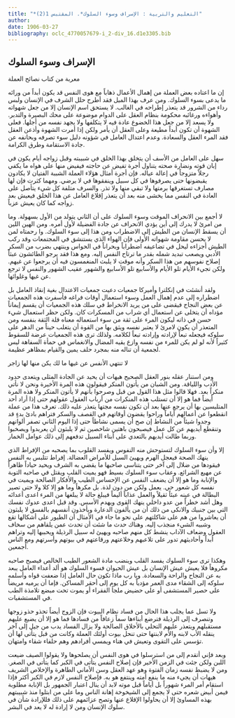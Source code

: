 ```yaml
---
title: "*التعليم والتربية : الإسراف وسوء السلوك*. المقتبس 1(2)"
author: 
date: 1906-03-27
bibliography: oclc_4770057679-i_2-div_16.d1e3305.bib
---
```




##  الإسراف وسوء السلوك 


 معربة من كتاب نصائح العملة 

 إن ما اعتاده بعض العملة من إهمال الأعمال ذهاباً مع هوى النفس قد يكون أبداً من ورائه ما يدعى بسوء السلوك. ومن عرف بهذا الميل فقد أطرح حلل الشرف في الإنسان ولبس رداء من الشرور قد يتعذر إطراحه في الغالب. لا يستحق اسم الإنسان إلا من جعل شهواته وأهواءه ورغائبه محكومة بنظام العقل على الدوام موضوعة على محك البصيرة والتدبر. ولا يسعد إلا من جعل هذا الخضوع عادة فيه لا يتكلفها ولا يجهد نفسه من أجلها. فعلى الشهوة أن تكون أبداً مطيعة وعلى العقل أن يأمر ولكن إذا أمرت الشهوة وأذعن العقل فقد المرء العقل والسعادة. وعدم اعتدال العامل في شؤونه دليل سوء تصرفه وبحانفه عن جادة الاستقامة وطرق الكرامة. 

 سهل على العامل من الأسف أن يتخلق بهذا الخلق في شبيبته وقبل زواجه أيام يكون في إبان قوته ونضارة صحته يتناول أجرة تفيض عن حاجته فيفيض منها على هواه ما يكفي رجلاً متزوجاً في إعالة عياله. فإن أجرة أمثال هؤلاء العملة الشببة الفتيان لا يكادون يقبضونها حتى يصرفوها في كل سبيل وينفقوها في لا يرضي. ومهما كثرت فإن لها مصارف تستغرقها برمتها ولا تبقي منها ولا تذر. والسرف متلفة كل شيء يتأصل على العادة   في النفس مما يخشى منه بعد أن يتعذر إقلاع العامل عن هذا الخلق فيعيش بعد زواجه كما كان يعيش عزباً. 

 لا أجمع بين الانحراف الموقت وسوء السلوك على أن الثاني يتولد من الأول بسهولة. وما من امرئ لا يدرك إلى أين يؤدي الانحراف عن جادة الفضيلة لأول أمره. ومن الهين اللين أن يسقط الإنسان من الطيش إلى الاضطراب ومن هذا إلى سوء السلوك. وا رحمتاه لمن لا يحسن مقاومة شهواته الأولى فإن الهواء الذي يستنشق في المجتمعات وقد ركب الطيش أجزاءه ليحل في تضاعيفه اضطراباً وبحراناً في الحواس وينتهي بضرب من السكر الأدبي ويصعب تبديد شمله بقدر ما ترتاح النفس إليه. ومع هذا فقد يرجو الطائشون عبثاً إصلاح نفوسهم من هذا السكر وأنه موقت لا يلبث المنغمسون فيه أن يرجعوا عن غيهم.   ولكن تجيء الأيام تلو الأيام والأسابيع تلو الأسابيع والشهور عقيب الشهور والنفس لا ترجع عن غيها وغلوائها. 

 ولقد أنشئت في إنكلترا وأميركا جمعيات دعيت جمعيات الاعتدال بغية إنقاذ العامل بل اضطراره إلى عدم إهمال العمل وسوء استعمال أوقات فراغه فأسفرت هذه الجمعيات عن بعض النجاح فيقضى على من يريد الانخراط في سلك هذه الجمعيات أن يقسم إيماناً مؤداه أن يتخلى عن استعمال أي شراب من المسكرات كان. ولكن حظر استعمال شيء حسن في ذاته ليكون المرء على ثقة من سوء استعماله معناه قلة الثقة بنفسه ومن المتعذر أن يكون لامرئ لا يعتبر نفسه ويثق بها من القوة أن يتغلب حيناً من الدهر على سلوكه فيجعله تبعاً لإرادته وإرادته تبعاً لكلامه. ولذلك ترى هذه   الجمعيات عرضة للسقوط كثيراً لأنه لو لم يكن للمرء من نفسه وازع يقيه المضال والانغماس في حمأة السفاهة ليس لجمعية أن تناله منه بمجرد حلف يمين والقيام بمظاهر عظيمة. 

 لا تنتهي الأنفس عن غيها   ما لك يكن منها لها زاجر  

 ومن استنار عقله بنور العقل الصحيح هيهات أن يحيد عن الجادة المثلى ويتعدى حدود الأدب واللياقة. ومن الشبان من يأتون المنكر فيقولون هذه المرة الأخيرة ونحن لا نأتي منكراً بعد. فهلا قالوا مثل هذا القول من قبل وصرحوا بأنهم لا يأتون المنكر ولا هذه المرة أيضاً فما هو إلا أن تستلب هذه المنكرات من أرباب العقول عقولهم حتى إذا أراد  أحد  المتلبسين بها أن يرجع عنها بعد أن تكون نفسه مجتها يتعذر عليه ذلك. تعرف هذا من عملة انقطعوا عن أعمالهم أياماً وراحوا يقضون أوقاتهم في القصف والسكر فتراهم بادئ بدءٍ قد وجدوا شيئاً من النشاط إن صح أن يسمى نشاطاً حتى إذا اليوم الثاني تصفر ألوانهم وتنقطع أيديهم عن كل عمل فيصبحون باهتين شاخصين ثم لا يلبثون أن يعربدوا ويصخبوا وربما طالت أيديهم بالتعدي على أبناء السبيل تدفعهم إلى ذلك عوامل الخمار. 

 إلا وأن سوء السلوك لتستوحش منه النفوس ويفسد القلوب بما يصحبه من الإفراط الذي ينهك الصحة فيعجل الهرم ويهيئ السبل للأمراض العضالة. إفراط تتلبس به النفس فيقودها من ضلال إلى آخر حتى يتناسى صاحبها ما يقضي به الشرف ويحيد حياداً ظاهراً عن مهيع الشرائع. وعقاب سوء السلوك بسيط فهو يميت القلب ويقتل في صاحبه التوبة   والإنابة وما هو إلا أن يضعف النفس عن الإحساس الطيب والأفكار الصالحة ويميت   في نفسه كل شعور حي. يعمل ولكن من دون لذة. بل مكرهاً وما هو إلا كلا ولا حتى تصير البطالة في عينه عبئاً ثقيلاً والعمل عذاباً أليماً فيبلغ حالة لا يبلغها من المرء اعدى أعدائه وهل أشد خطراً من عدو داخلي ينهك القوى ويهدم الأسس. وقد قبل اعدى عدوك نفسك التي بين جنبيك والانكى من ذلك أن من يألفون الدعارة ويأخذون أنفسهم بالفسق لا يلبثون أن يعاشروا من هم على شاكلتهم على نحو ما جاء في الأمثال أن الطيور على أشكالها تقع وشبيه الشيء منجذب إليه. وهناك حدث ما شئت أن تحدث عمن يلقاهم من سخاف العقول وضعاف الآداب ينشط كل منهم صاحبه ويهيئ له سبيل الرذيلة ويحببها إليه وتراهم أبداً وأحاديثهم تدور على تلاعبهم وخلاعتهم ورقاعتهم في بيوتهم وأسرتهم ومع الناس أجمعين. 

 وهكذا ترى سوء السلوك يفسد القلب وينضب مادة الشعور الطيب الخالص فيصبح صاحبه مكروهاً فلا يعيش عيش الإنسان بل عيش الحيوان فسوء السلوك هو ألد أعداء العامل يبعد به عن النجاح والراحة والسعادة. ويا رب ماذا تكون حال العامل إذا ضعفت قواه وأسلمه سلوكه إلى الشقاء مدى العمر مؤدياً به كل يوم إلى أحقر المساكن. فإما أن يرميه مريضاً على حصير المستشفى أو على حضيض ملجأ الفقراء أو يموت تحت مبضع تلامذة الطب في المستشفيات. 

 ولا تسل عما يجلب هذا الحال من فساد نظام البيوت فإن الزوج أيضاً تحذو حذو زوجها وتنصرف إلى الرذيلة فترضع أبناءها سماً زعافاً من فسادها فما هو إلا أن يضيع عليهم مستقبلهم ويتعذر عليهم التحلي بالأخلاق الصالحة ولا يزال الفساد يدب من جيل إلى آخر ينقله الأب لابنه والأم لابنتها   حتى تنحل بيوت أولئك العملة وكانت من قبل يتأتى لها أن تؤسس على التقوى وتعيش في هناء ويمسي أفرادهم وهم حلفاء شقاء وامتهان. 

 وبعد فإني أتقدم إلى من استرسلوا في هوى النفس أن يصلحوها ولا يقولوا الصيف ضيعت اللبن ولكن جئت في الزمن الأخير فإن إصلاح النفس يتأتى في الكبر كما يتأتى في الصغر. ومن لا يضبط نفسه زمان الفتوة وهو عهد العقل وسن الأماني الطاهرة والإخلاص الشريف هيهات أن يجيء منه ما ينفع أمته وينتفع هو به. فإصلاح النفس لازم في الكبر أكثر فإذا استقام أمر المرء شهوراً بل أياماً قبل موته لابد أن ينال اعتبار الجمهور   بل الإنابة مطلوبة فيمن أبيض شعره حتى لا يجمع إلى الشيخوخة إهانة الناس وما على من ابتلوا منذ شبيبتهم بهذه المساوئ إلا أن يحاولوا الإقلاع عنها وتصح عزائمهم على ذلك فللإرادة شأن في سلوك الإنسان ومن لا إرادة له لا يعد في البشر. 
